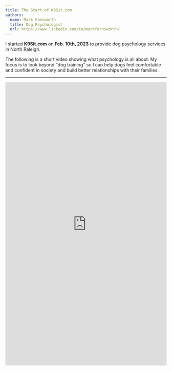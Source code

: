 ```yaml
---
title: The Start of K9Sit.com
authors:
  name: Mark Fansworth
  title: Dog Psychologist
  url: https://www.linkedin.com/in/markfarnsworth/
---
```

I started <b>K9Sit.com</b> on <b>Feb. 10th, 2023</b> to provide dog psychology
services in North Raleigh.

The following is a short video showing what psychology is all about. My focus
is to look beyond "dog training" so I can help dogs feel comfortable and
confident in society and build better relationships with their families.

<hr/>

<iframe 
allow="accelerometer; autoplay; clipboard-write; encrypted-media; gyroscope; picture-in-picture; web-share"
allowfullscreen
frameborder="0"
height="881" 
src="https://www.youtube.com/embed/AxVMHu9aWJ0"
title="Rainy days with Tig"
width="100%"
/>
